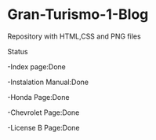 # Gran-Turismo-1-Blog
Repository with HTML,CSS and PNG files

Status

-Index page:Done

-Instalation Manual:Done

-Honda Page:Done

-Chevrolet Page:Done

-License B Page:Done
